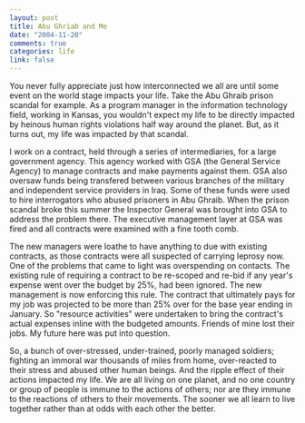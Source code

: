 ```yaml
--- 
layout: post
title: Abu Ghriab and Me
date: "2004-11-20"
comments: true
categories: life
link: false
---
```

You never fully appreciate just how interconnected we all are until some event on the world stage impacts your life. Take the  Abu Ghraib prison scandal for example. As a program manager in the information technology field, working in Kansas, you wouldn't expect my life to be directly impacted by heinous human rights violations half way around the planet. But, as it turns out, my life was impacted by that scandal.

I work on a contract, held through a series of intermediaries, for a large government agency. This agency worked with GSA (the General Service Agency) to manage contracts and make payments against them. GSA also oversaw funds being transfered between various branches of the military and independent service providers in Iraq. Some of these funds were used to hire interrogators who abused prisoners in Abu Ghraib. When the prison scandal broke this summer the Inspector General was brought into GSA to address the problem there. The executive management layer at GSA was fired and all contracts were examined with a fine tooth comb.

The new managers were loathe to have anything to due with existing contracts, as those contracts were all suspected of carrying leprosy now. One of the problems that came to light was overspending on contacts. The existing rule of requiring a contract to be re-scoped and re-bid if any year's expense went over the budget by 25%, had been ignored. The new management is now enforcing this rule. The contract that ultimately pays for my job was projected to be more than 25% over for the base year ending in January. So "resource activities" were undertaken to bring the contract's actual expenses inline with the budgeted amounts. Friends of mine lost their jobs. My future here was put into question.

So, a bunch of over-stressed, under-trained, poorly managed soldiers; fighting an immoral war thousands of miles from home, over-reacted to their stress and abused other human beings. And the ripple effect of their actions impacted my life. We are all living on one planet, and no one country or group of people is immune to the actions of others; nor are they immune to the reactions of others to their movements. The sooner we all learn to live together rather than at odds with each other the better.
